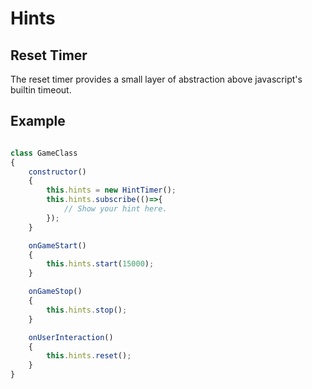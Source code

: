  # Hints


## Reset Timer
The reset timer provides a small layer of abstraction above javascript's builtin timeout.

## Example
```Javascript

class GameClass
{
    constructor()
    {
        this.hints = new HintTimer();
        this.hints.subscribe(()=>{
            // Show your hint here.
        });
    }

    onGameStart()
    {
        this.hints.start(15000);
    }

    onGameStop()
    {
        this.hints.stop();
    }

    onUserInteraction()
    {
        this.hints.reset();
    }  
}
```
